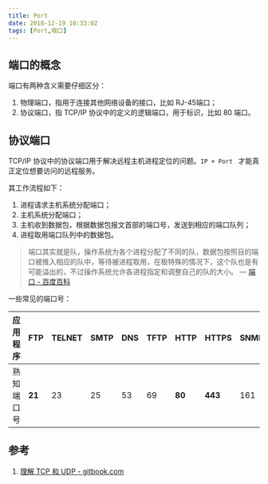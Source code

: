 ```yaml
---
title: Port
date: 2018-12-19 10:33:02
tags: [Port,端口]
---
```


## 端口的概念

端口有两种含义需要仔细区分：

1. 物理端口，指用于连接其他网络设备的接口，比如 RJ-45端口；
2. 协议端口，指 TCP/IP 协议中的定义的逻辑端口，用于标识，比如 80 端口。

## 协议端口

TCP/IP 协议中的协议端口用于解决远程主机进程定位的问题。`IP + Port ` 才能真正定位想要访问的远程服务。

其工作流程如下：

1. 进程请求主机系统分配端口；
2. 主机系统分配端口；
3. 主机收到数据包，根据数据包报文首部的端口号，发送到相应的端口队列；
4. 进程取用端口队列中的数据包。

> 端口其实就是队，操作系统为各个进程分配了不同的队，数据包按照目的端口被推入相应的队中，等待被进程取用，在极特殊的情况下，这个队也是有可能溢出的，不过操作系统允许各进程指定和调整自己的队的大小。  — [端口 - 百度百科](https://baike.baidu.com/item/%E7%AB%AF%E5%8F%A3)

一些常见的端口号：

| 应用程序   | FTP    | TELNET | SMTP | DNS  | TFTP | HTTP   | HTTPS   | SNMP |
| ---------- | ------ | ------ | ---- | ---- | ---- | ------ | ------- | ---- |
| 熟知端口号 | **21** | 23     | 25   | 53   | 69   | **80** | **443** | 161  |

## 参考

1. [理解 TCP 和 UDP - gitbook.com](https://jerryc8080.gitbooks.io/understand-tcp-and-udp/chapter1.html)